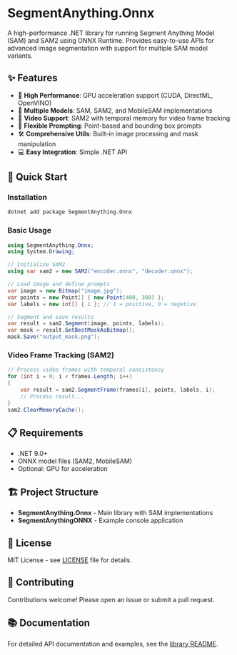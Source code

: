 ﻿# SegmentAnything.Onnx

A high-performance .NET library for running Segment Anything Model (SAM) and SAM2 using ONNX Runtime. Provides easy-to-use APIs for advanced image segmentation with support for multiple SAM model variants.

## ✨ Features

- 🚀 **High Performance**: GPU acceleration support (CUDA, DirectML, OpenVINO)
- 🎯 **Multiple Models**: SAM, SAM2, and MobileSAM implementations
- 🎥 **Video Support**: SAM2 with temporal memory for video frame tracking
- 📍 **Flexible Prompting**: Point-based and bounding box prompts
- 🛠️ **Comprehensive Utils**: Built-in image processing and mask manipulation
- 💻 **Easy Integration**: Simple .NET API

## 🚀 Quick Start

### Installation
```bash
dotnet add package SegmentAnything.Onnx
```

### Basic Usage
```csharp
using SegmentAnything.Onnx;
using System.Drawing;

// Initialize SAM2
using var sam2 = new SAM2("encoder.onnx", "decoder.onnx");

// Load image and define prompts
var image = new Bitmap("image.jpg");
var points = new Point[] { new Point(400, 300) };
var labels = new int[] { 1 }; // 1 = positive, 0 = negative

// Segment and save results
var result = sam2.Segment(image, points, labels);
var mask = result.GetBestMaskAsBitmap();
mask.Save("output_mask.png");
```

### Video Frame Tracking (SAM2)
```csharp
// Process video frames with temporal consistency
for (int i = 0; i < frames.Length; i++)
{
    var result = sam2.SegmentFrame(frames[i], points, labels, i);
    // Process result...
}
sam2.ClearMemoryCache();
```

## 📋 Requirements

- .NET 9.0+
- ONNX model files (SAM2, MobileSAM)
- Optional: GPU for acceleration

## 🏗️ Project Structure

- **SegmentAnything.Onnx** - Main library with SAM implementations
- **SegmentAnythingONNX** - Example console application

## 📄 License

MIT License - see [LICENSE](LICENSE) file for details.

## 🤝 Contributing

Contributions welcome! Please open an issue or submit a pull request.

## 📚 Documentation

For detailed API documentation and examples, see the [library README](SegmentAnything.Onnx/README.md).
